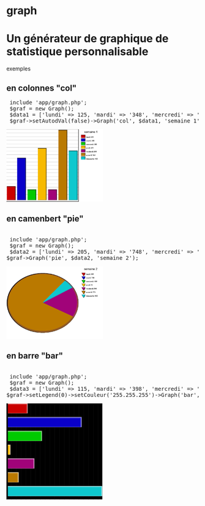 # graph
<h1 dir="auto">Un générateur de graphique de statistique personnalisable</h1>
<p>

</p>

<p>exemples </p>
 <h2 dir="auto"> en colonnes "col"</h2>
 
 <pre>
 include 'app/graph.php';
 $graf = new Graph();
 $data1 = ['lundi' => 125, 'mardi' => '348', 'mercredi' => '100', 'jeudi' => 425, 'vendredi' => 100, 'samedi' => '568', 'dimanche' => 405];
 $graf->setAutodVal(false)->Graph('col', $data1, 'semaine 1');</pre>
<img src="/graph/semaine-1.png" style="width: 50%;" alt="graph1"> 

 <br />
      <h2 dir="auto"> en camenbert "pie"</h2>
<pre> 
 include 'app/graph.php';
 $graf = new Graph();
 $data2 = ['lundi' => 205, 'mardi' => '748', 'mercredi' => '400', 'jeudi' => 55, 'vendredi' => 500, 'samedi' => '578', 'dimanche' => 805];
$graf->Graph('pie', $data2, 'semaine 2'); </pre>
<img src="/graph/semaine-2.png" style="width: 50%;" alt="graph2"> 
 <br />
      <h2 dir="auto"> en barre "bar"</h2>
<pre> 
 include 'app/graph.php';
 $graf = new Graph();
 $data3 = ['lundi' => 115, 'mardi' => '398', 'mercredi' => '190', 'jeudi' => 25, 'vendredi' => 150, 'samedi' => '68', 'dimanche' => 505];
$graf->setLegend(0)->setCouleur('255.255.255')->Graph('bar', $data3, 'semaine 3');</pre>
<img src="graph/semaine-3.png" style="width: 50%;" alt="graph3"> 
